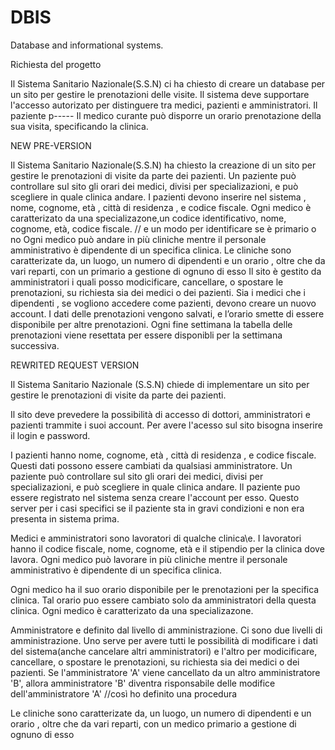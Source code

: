 ﻿# DBIS
Database and informational systems.

Richiesta del progetto

Il Sistema Sanitario Nazionale(S.S.N) ci ha chiesto di creare un database per un sito per 
gestire le prenotazioni delle visite.
Il sistema deve supportare l'accesso autorizato per distinguere tra medici, pazienti e amministratori.
Il paziente p-----
Il medico curante può disporre un orario  prenotazione della sua visita, specificando la clinica.

NEW PRE-VERSION

Il Sistema Sanitario Nazionale(S.S.N) ha chiesto la creazione di un sito per gestire le prenotazioni di visite da parte dei pazienti.
Un paziente può controllare sul sito gli orari dei medici, divisi per specializazioni, e può scegliere in quale clinica andare.
I pazienti devono inserire nel sistema , nome, cognome,  età , città di residenza , e codice fiscale.
Ogni medico è caratterizato da una specializazone,un codice identificativo, nome, cognome, età, codice fiscale.                // e un modo per identificare se è primario o no
Ogni medico può andare in più cliniche mentre il personale amministrativo è dipendente di un specifica clinica.
Le cliniche sono caratterizate da, un luogo, un numero di dipendenti e un orario , oltre che da  vari reparti, con un primario a gestione di ognuno di esso
Il sito è gestito da amministratori i quali posso modicificare, cancellare, o spostare le prenotazioni, su richiesta sia dei medici o dei pazienti.
Sia i medici che i dipendenti , se vogliono accedere come pazienti, devono creare un nuovo account.
I dati delle prenotazioni vengono salvati, e l’orario smette di essere disponibile per altre prenotazioni.
Ogni fine settimana la tabella delle prenotazioni viene resettata per essere disponibli per la settimana successiva.



REWRITED REQUEST VERSION

Il Sistema Sanitario Nazionale (S.S.N) chiede di implementare un sito per gestire le prenotazioni di visite da parte dei pazienti.

Il sito deve prevedere la possibilità di accesso di dottori, amministratori e pazienti trammite i suoi account.
Per avere l'acesso sul sito bisogna inserire il login e password.

I pazienti hanno nome, cognome,  età , città di residenza , e codice fiscale. Questi dati possono essere cambiati da qualsiasi amministratore.
Un paziente può controllare sul sito gli orari dei medici, divisi per specializazioni, e può scegliere in quale clinica andare.
Il paziente puo essere registrato nel sistema senza creare l'account per esso. Questo server per i casi specifici se il paziente sta in gravi condizioni e non era presenta in sistema prima.

Medici e amministratori sono lavoratori di qualche clinica\e.
I lavoratori hanno il codice fiscale, nome, cognome, età e il stipendio per la clinica dove lavora.
Ogni medico può lavorare in più cliniche mentre il personale amministrativo è dipendente di un specifica clinica.

Ogni medico ha il suo orario disponibile per le prenotazioni per la specifica clinica. Tal orario puo essere cambiato solo da amministratori della questa clinica.
Ogni medico è caratterizato da una specializazone.   

Amministratore e definito dal livello di amministrazione.
Ci sono due livelli di amministrazione. Uno serve per avere tutti le possibilità di modificare i dati del sistema(anche cancelare altri amministratori) e
l'altro per modicificare, cancellare, o spostare le prenotazioni, su richiesta sia dei medici o dei pazienti.
Se l'amministratore 'A' viene cancellato da un altro amministratore 'B', allora amministratore 'B' diventra risponsabile delle modifice dell'amministratore 'A' //così ho definito una procedura

Le cliniche sono caratterizate da, un luogo, un numero di dipendenti e un orario , oltre che da  vari reparti, con un medico primario a gestione di ognuno di esso

